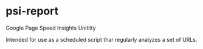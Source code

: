 # psi-report
Google Page Speed Insights Unitlity

Intended for use as a scheduled script thar regularly analyzes a set of URLs.
